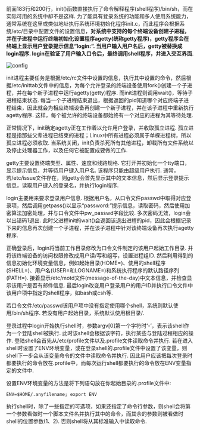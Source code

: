 前面183行和200行，init()函数直接执行了命令解释程序(shell程序)/bin/sh，而在实际可用的系统中却不是这样. 为了能具有登录系统的功能和多人使用系统能力，通常系统在这里或类似地址执行系统环境初始化程序init.c，而此程序会根据系统/etc/目录中配置文件的设置信息，**对系统中支持的每个终端设备创建子进程，并在子进程中运行终端初始化设置程序agetty(统称getty程序)，getty程序会在终端上显示用户登录提示信息“login:”. 当用户输入用户名后，getty被替换成login程序. login在验证了用户输入口令后，最终调用shell程序，并进入交互界面**. 

![config](images/7.png)

init进程主要任务是根据/etc/rc文件中设置的信息，执行其中设置的命令，然后根据/etc/inittab文件中的信息，为每个允许登录的终端设备使用fork()创建一个子进程，并在每个新子进程中运行agetty(getty)程序. 而init进程则调用wait()，等待子进程结束状态. 每当一个子进程结束退出，根据返回的pid知道哪个对应终端子进程结束，因此就会为相应终端设备再创建一个新子进程，并在该子进程中重新执行agetty程序. 这样，每个被允许的终端设备都始终有一个对应的进程为其等待处理. 

正常情况下，init确定agetty正在工作着以允许用户登录，并收取孤立进程. 孤立进程是指那些父辈进程已结束的进程；Linux中所有进程必须属于单棵进程树，所以孤立进程必须收取. 当系统关闭，init负责杀死所有其他进程，卸载所有文件系统以及停止处理器工作，以及任何它被配置成要做的工作. 

getty主要设置终端类型、属性、速度和线路规格. 它打开并初始化一个tty端口，显示提示信息，并等待用户键入用户名. 该程序只能由超级用户执行. 通常，若/etc/issue文件存在，则getty会首先显示其中的文本信息，然后显示登录提示信息，读取用户键入的登录名，并执行login程序. 

login主要用来要求登录用户信息. 根据用户名，从口令文件passwd中取得对应登录项，然后调用getpass()以显示“password:”提示信息，读取密码，然后使用加密算法加密处理，并与口令文件中pw\_passwd字段比较. 多次密码无效，login会以出错码1退出. 此时父进程init的wait()会返回该退出进程的pid，因此会根据记录下来的信息再次创建一个子进程，并在该子进程中针对该终端设备再次执行agetty程序. 

正确登录后，login将当前工作目录修改为口令文件制定的该用户起始工作目录. 并将该终端设备的访问权限修改成用户读/写和组写，设置进程组ID. 然后利用得到的信息初始化环境变量信息，例如起始目录(HOME=)、使用的shell程序(SHELL=)、用户名(USER=和LOGNAME=)和系统执行程序的默认路径序列(PATH=). 接着显示/etc/motd文件(message-of-the-day)中文本信息，并检查显示该用户是否有邮件信息. 最后login改变用户登录用户的用户ID并执行口令文件中该用户项中指定的shell程序，如bash或csh等. 

若口令文件/etc/passwd该用户项中没有指定使用哪个shell，系统则默认使用/bin/sh程序. 若没有用户起始目录，系统默认使用根目录/. 

登录过程中login开始执行shell时，参数argv[0]第一个字符时‘-’，表示该shell作为一个登陆shell被执行. 此时该shell会根据该字符，执行某些与登陆过程相应的操作. 登陆shell会首先从/etc/profile文件以及.profile文件读取命令并执行. 若在进入shell时设置了ENV环境变量，或在登录shell的.profile文件中设置了该变量，则shell下一步会从该变量命令的文件中读取命令并执行. 因此用户应该把每次登录时都要执行的命令放在.profile中，而每次运行shell都要执行的命令放在ENV变量指定的文件中. 

设置ENV环境变量的方法是将下列语句放在你起始目录的.profile文件中: 

```
ENV=$HOME/.anyfilename; export ENV
```

执行shell时，除了一些指定的可选项，如果还指定了命令行参数，则shell会将第一个参数看做时一个脚本文件名并执行其中的命令，而其余的参数则被看做时shell的位置参数($1、$2). 否则shell将从其标准输入中读取命令. 